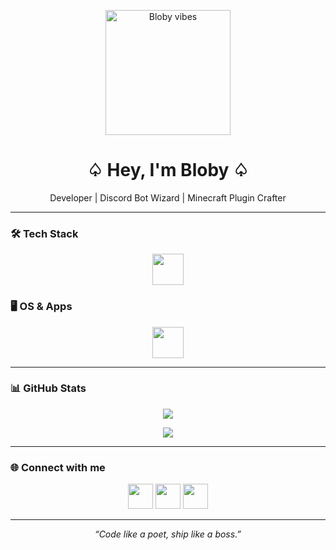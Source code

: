 <p align="center">
  <img src="https://media.giphy.com/media/3o7aCVfW4l4GJz5cVq/giphy.gif" width="200" alt="Bloby vibes"/>
</p>

<h1 align="center">♤ Hey, I'm Bloby ♤</h1>
<p align="center">Developer | Discord Bot Wizard | Minecraft Plugin Crafter</p>

---

### 🛠 Tech Stack
<p align="center">
  <img src="https://skillicons.dev/icons?i=js,ts,nodejs,npm,discord" height="50" />
</p>

### 🖥 OS & Apps
<p align="center">
  <img src="https://skillicons.dev/icons?i=windows,linux,discord,vscode" height="50" />
</p>

---

### 📊 GitHub Stats
<p align="center">
  <img src="https://github-readme-stats.vercel.app/api?username=bloby22&show_icons=true&theme=radical&count_private=true&hide_border=true" />
</p>

<p align="center">
  <img src="https://github-readme-stats.vercel.app/api/top-langs/?username=bloby22&layout=compact&theme=radical&hide_border=true" />
</p>

---

### 🌐 Connect with me
<p align="center">
  <a href="https://github.com/bloby22" target="_blank"><img src="https://skillicons.dev/icons?i=github" height="40" /></a>
  <a href="https://discord.com/users/1178258199590228078" target="_blank"><img src="https://skillicons.dev/icons?i=discord" height="40" /></a>
  <a href="mailto:michal@bloby.eu" target="_blank"><img src="https://skillicons.dev/icons?i=gmail" height="40" /></a>
</p>

---

<p align="center">
  <em>“Code like a poet, ship like a boss.”</em>
</p>